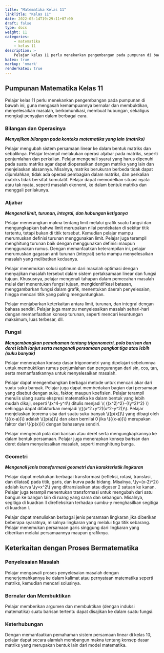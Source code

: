 ```yaml
---
title: "Matematika Kelas 11"
linkTitle: "Kelas 11"
date: 2022-05-14T19:29:11+07:00
draft: false
type: docs
weight: 11
categories:
    - matematika
    - kelas 11
description: >
    Pelajar kelas 11 perlu menekankan pengembangan pada pumpunan di bawah ini, guna mengasah kemampuannya bernalar dan membuktikan, menyelesaikan masalah, berkomunikasi, membuat hubungan, sekaligus mengkaji penyajian dalam berbagai cara.
katex: true
markup: 'mmark'
renderkatex: true
---
```


## Pumpunan Matematika Kelas 11
Pelajar kelas 11 perlu menekankan pengembangan pada pumpunan di bawah ini, guna mengasah kemampuannya bernalar dan membuktikan, menyelesaikan masalah, berkomunikasi, membuat hubungan, sekaligus mengkaji penyajian dalam berbagai cara.

### Bilangan dan Operasinya
***Menyajikan bilangan pada konteks matematika yang lain (matriks)***

Pelajar mengubah sistem persamaan linear ke dalam bentuk matriks dan sebaliknya. Pelajar terampil melakukan operasi aljabar pada matriks, seperti penjumlahan dan perkalian. Pelajar mengenali syarat yang harus dipenuhi pada suatu matriks agar dapat dioperasikan dengan matriks yang lain dan menjelaskan alasannya. Misalnya, matriks berukuran berbeda tidak dapat dijumlahkan, tidak ada operasi pembagian dalam matriks, dan perkalian matriks tidak bersifat komutatif. Pelajar dapat memodelkan situasi nyata atau tak nyata, seperti masalah ekonomi, ke dalam bentuk matriks dan menggali perilakunya.

### Aljabar
***Mengenal limit, turunan, integral, dan hubungan ketiganya***

Pelajar menerangkan makna tentang limit melalui grafik suatu fungsi dan mengungkapkan bahwa limit merupakan nilai pendekatan di sekitar titik tertentu, tetapi bukan di titik tersebut. Kemudian pelajar mampu merumuskan definisi turunan menggunakan limit. Pelajar juga terampil menghitung turunan baik dengan menggunakan definisi maupun menggunakan rumus. Dengan memanfaatkan keterampilan ini, pelajar merumuskan gagasan anti turunan (integral) serta mampu menyelesaikan masalah yang melibatkan keduanya.

Pelajar menemukan solusi optimum dari masalah optimasi dengan menyajikan masalah tersebut dalam sistem pertaksamaan linear dan fungsi tujuan. Khususnya, pelajar mengenali tahapan dalam pemecahan masalah mulai dari menentukan fungsi tujuan, mengidentifikasi batasan, menggambarkan fungsi dalam grafik, menentukan daerah penyelesaian, hingga mencari titik yang paling menguntungkan.

Pelajar menjabarkan keterkaitan antara limit, turunan, dan integral dengan bahasa sendiri. Pelajar juga mampu menyelesaikan masalah sehari-hari dengan memanfaatkan konsep turunan, seperti mencari keuntungan maksimum, luas terbesar, dll.

### Fungsi
***Mengembangkan pemahaman tentang trigonometri, pola barisan dan deret lebih lanjut serta mengenali persamaan pangkat tiga atau lebih (suku banyak)***

Pelajar menerapkan konsep dasar trigonometri yang dipelajari sebelumnya untuk membuktikan rumus penjumlahan dan pengurangan dari sin, cos, tan, serta memanfaatkannya untuk menyelesaikan masalah.

Pelajar dapat mengembangkan berbagai metode untuk mencari akar dari suatu suku banyak. Pelajar juga dapat membedakan bagian dari persamaan yang disebut dengan suku, faktor, maupun koefisien. Pelajar terampil menulis ulang suatu ekspresi matematika ke dalam bentuk yang lebih mudah dikaji, seperti \\(x^4-y^4\\) ditulis menjadi \\( {(x^2)^2}-{(y^2)^2} \\) sehingga dapat difaktorkan menjadi \\({(x^2+y^2)(x^2-y^2)}\\). Pelajar menjelaskan teorema sisa dari suatu suku banyak \\({p(x)}\\) yang dibagi oleh \\({(x-a)}\\) adalah \\({p(a)}\\) dan akan bernilai 0 jika \\({(x-a)}\\) merupakan faktor dari \\({p(x)}\\) dengan bahasanya sendiri.

Pelajar mengenali pola dari barisan atau deret serta mengungkapkannya ke dalam bentuk persamaan. Pelajar juga menerapkan konsep barisan dan deret dalam menyelesaikan masalah, seperti menghitung bunga.

### Geometri
***Mengenali jenis transformasi geometri dan karakteristik lingkaran***

Pelajar dapat melakukan berbagai transformasi (refleksi, rotasi, translasi, dan dilatasi) pada titik, garis, dan kurva pada bidang. Misalnya, \\(y=(x-2)^2\\) adalah kurva \\(y=x^2\\) yang ditranslasikan atau digeser 2 satuan ke kanan. Pelajar juga terampil menentukan transformasi untuk mengubah dari satu bangun ke bangun lain di ruang yang sama dan sebangun. Misalnya, segitiga di kuadran II direfleksikan terhadap sumbu-y menghasilkan segitiga di kuadran I.

Pelajar dapat menuliskan berbagai jenis persamaan lingkaran jika diberikan beberapa syaratnya, misalnya lingkaran yang melalui tiga titik sebarang. Pelajar menemukan persamaan garis singgung dari lingkaran yang diberikan melalui persamaannya maupun grafiknya.

## Keterkaitan dengan Proses Bermatematika
### Penyelesaian Masalah
Pelajar mengawali proses penyelesaian masalah dengan menerjemahkannya ke dalam kalimat atau pernyataan matematika seperti matriks, kemudian mencari solusinya.
### Bernalar dan Membuktikan
Pelajar memberikan argumen dan membuktikan (dengan induksi matematika) suatu barisan tertentu dapat disajikan ke dalam suatu fungsi.
### Keterhubungan
Dengan memanfaatkan pemahaman sistem persamaan linear di kelas 10, pelajar dapat secara alamiah membangun makna tentang konsep dasar matriks yang merupakan bentuk lain dari model matematika.
